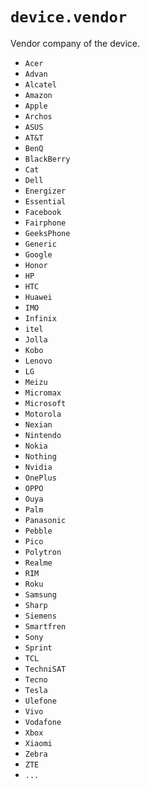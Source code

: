 # `device.vendor`

Vendor company of the device.

- `Acer`
- `Advan`
- `Alcatel`
- `Amazon`
- `Apple`
- `Archos`
- `ASUS`
- `AT&T`
- `BenQ`
- `BlackBerry`
- `Cat`
- `Dell`
- `Energizer`
- `Essential`
- `Facebook`
- `Fairphone`
- `GeeksPhone`
- `Generic`
- `Google`
- `Honor`
- `HP`
- `HTC`
- `Huawei`
- `IMO`
- `Infinix`
- `itel`
- `Jolla`
- `Kobo`
- `Lenovo`
- `LG`
- `Meizu`
- `Micromax`
- `Microsoft`
- `Motorola`
- `Nexian`
- `Nintendo`
- `Nokia`
- `Nothing`
- `Nvidia`
- `OnePlus`
- `OPPO`
- `Ouya`
- `Palm`
- `Panasonic`
- `Pebble`
- `Pico`
- `Polytron`
- `Realme`
- `RIM`
- `Roku`
- `Samsung`
- `Sharp`
- `Siemens`
- `Smartfren`
- `Sony`
- `Sprint`
- `TCL`
- `TechniSAT`
- `Tecno`
- `Tesla` 
- `Ulefone`
- `Vivo`
- `Vodafone`
- `Xbox`
- `Xiaomi`
- `Zebra`
- `ZTE`
- `...`